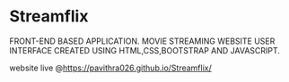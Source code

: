 # Streamflix

FRONT-END BASED APPLICATION. MOVIE STREAMING WEBSITE USER INTERFACE CREATED USING HTML,CSS,BOOTSTRAP AND JAVASCRIPT.

website live @https://pavithra026.github.io/Streamflix/
